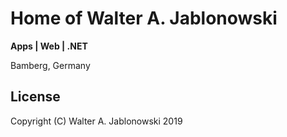 # Home of Walter A. Jablonowski

**Apps | Web | .NET**

Bamberg, Germany


## License

Copyright (C) Walter A. Jablonowski 2019

